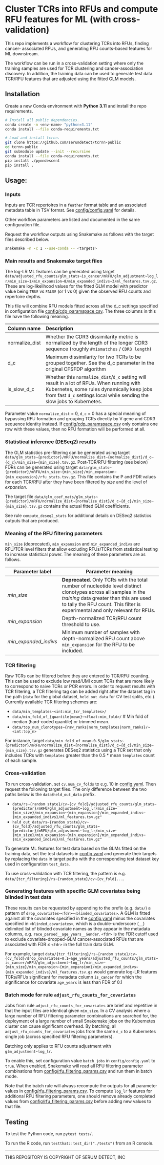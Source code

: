# Cluster TCRs into RFUs and compute RFU features for ML (with cross-validation)

This repo implements a workflow for clustering TCRs into RFUs, finding cancer-
associated RFUs, and generating RFU counts-based features for ML downstream.

The workflow can be run in a cross-validation setting where only the training
samples are used for TCR clustering and cancer-association discovery. In
addition, the training data can be used to generate test data TCR/RFU features
that are adjusted using the fitted GLM models.

## Installation

Create a new Conda environment with **Python 3.11** and install the repo
requirements.

```bash
# Install all public dependencies.
conda create -n <env-name> "python=3.11"
conda install --file conda-requirements.txt

# Load and install tcrnn.
git clone https://github.com/serumdetect/tcrnn-public
cd tcrnn-public
git submodule update --init --recursive
conda install --file conda-requirements.txt
pip install ./pynndescent
pip install .
```


## Usage:

### Inputs

Inputs are TCR repertoires in a `feather` format table and an associated
metadata table in TSV format. See [config/config.yaml](./config/config.yaml) for
details.

Other workflow parameters are listed and documented in the same configuration
file.

Request the workflow outputs using Snakemake as follows with the target files
described below.

```bash
snakemake -n -c 1 --use-conda -- <targets>
```


### Main results and Snakemake target files

The log-LR ML features can be generated using target `data/adjusted_rfu_counts/glm_stats~is_cancer/mRFU/glm_adjustment~log_lr/min_size~1/min_expansion~8/min_expanded_indivs~3/ml_features.tsv.gz`. These are log-likelihood values for the fitted GLM model with predictor value being `TRUE` vs `FALSE` (or 1 vs 0) given the observed RFU counts and repertoire depths.

This file will combine RFU models fitted across all the d_c settings specified in configuration file [config/cdp_paramspace.csv](./config/cdp_paramspace.csv). The three columns in this file have the following meaning.

Column name | Description
:-----------|:-----------
normalize_dist | Whether the CDR3 dissimilarity metric is normalized by the length of the longer CDR3 sequence (roughly `#mismatches` / `CDR3 length`)
d_c | Maximum dissimilarity for two TCRs to be grouped together. See the d_c parameter in the original CFSFDP algorithm
is_slow_d_c | Whether this `normalize_dist`/`d_c` setting will result in a lot of RFUs. When running with Kubernetes, some rules dynamically keep jobs from fast `d_c` settings local while sending the slow jobs to Kubernetes.

Parameter value `normalize_dist` = 0, `d_c` = 0 has a special meaning of bypassing RFU formation and grouping TCRs directly by V gene and CDR3 sequence identity instead. If [config/cdp_paramspace.csv](./config/cdp_paramspace.csv) only contains one row with these values, then no RFU formation will be performed at all.


### Statistical inference (DESeq2) results

The GLM statistics pre-filtering can be generated using target `data/glm_stats~{predictor}/mRFU/normalize_dist~{normalize_dist}/d_c~{d_c}/min_size~{min_size}.tsv.gz`. Post-TCR/RFU filtering (see below) FDRs can be generated using target `data/glm_stats~{predictor}/mRFU/min_size~{min_size}/min_expansion~{min_expansion}/rfu_stats.tsv.gz`. This file contains the P and FDR values for each TCR/RFU after they have been filtered by *size* and the level of *expansion*.

The target file `data/glm_coef_mats/glm_stats~{predictor}/mRFU/normalize_dist~{normalize_dist}/d_c~{d_c}/min_size~{min_size}.tsv.gz` contains the actual fitted GLM coefficients.

See rule `compute_deseq2_stats` for additional details on DESeq2 statistics outputs that are produced.


### Meaning of the RFU filtering parameters

`min_size` (deprecated), `min_expansion` and `min_expanded_indivs` are RFU/TCR level filters that allow excluding RFUs/TCRs from statistical testing to increase statistical power. The meaning of these parameters are as follows.


Parameter label | Parameter meaning
----------------|------------------
*min_size* | **Deprecated**. Only TCRs with the total number of nucleotide level distinct clonotypes across all samples in the *training* data greater than this are used to tally the RFU count. This filter is experimental and only relevant for RFUs.
*min_expansion* | Depth-normalized TCR/RFU count threshold to use.
*min_expanded_indivs* | Minimum number of samples with depth-normalized RFU count above `min_expansion` for the RFU to be included.


### TCR filtering

Raw TCRs can be filtered before they are entered to TCR/RFU counting. This can be used to exclude low read/UMI count TCRs that are more likely to correspond to naive TCRs or PCR errors. In order to request results with TCR filtering, a TCR filtering tag can be added right after the dataset tag in the path (`data` for the global dataset, `held_out_data` for CV test splits, etc.). Currently available TCR filtering schemes are:

- `data/min_templates~<int:min_tcr_templates>/`
- `data/min_fold_of_{quantile|mean}~<float:min_fold>/`  # Min fold of median (hard-coded quantile) or trimmed mean.
- `data/top_num_clonotypes~{raw_ranks|norm_templates|norm_ranks}/~<int:top_n>`

For instance, target `data/min_fold_of_mean~0.5/glm_stats~{predictor}/mRFU/normalize_dist~{normalize_dist}/d_c~{d_c}/min_size~{min_size}.tsv.gz` generates DESeq2 statistics using a TCR set that only includes TCRs with `templates` greater than the 0.5 * mean `templates` count of each sample.


### Cross-validation

To run cross-validation, set `cv.num_cv_folds` to e.g. 10 in [config.yaml](config/config.yaml). Then request the following target files. The only difference between the two paths below is the `data`/`held_out_data` prefix.

* `data/rs~{random_state}/cv~{cv_fold}/adjusted_rfu_counts/glm_stats~{predictor}/mRFU/glm_adjustment~log_lr/min_size~{min_size}/min_expansion~{min_expansion}/min_expanded_indivs~{min_expanded_indivs}/ml_features.tsv.gz"`
* `held_out_data/rs~{random_state}/cv~{cv_fold}/adjusted_rfu_counts/glm_stats~{predictor}/mRFU/glm_adjustment~log_lr/min_size~{min_size}/min_expansion~{min_expansion}/min_expanded_indivs~{min_expanded_indivs}/ml_features.tsv.gz"`

To generate ML features for test data based on the GLMs fitted on the training data, set the test datasets in [config.yaml](./config/config.yaml) and generate their targets by replacing the `data` in target paths with the corresponding test dataset key used in configuration `test_data`.

To use cross-validation with TCR filtering, the pattern is e.g. `data/{tcr_filtering}/rs~{random_state}/cv~{cv_fold}...`.


### Generating features with specific GLM covariates being blinded in test data

These results can be requested by appending to the prefix (e.g. `data/`) a pattern of `drop_covariates~<fdr>~<blinded_covariates>`. A GLM is fitted against all the covariates specified in the [config.yaml](./config/config.yaml) minus the covariates specified in `<blinded_covariates>`, which is a double-underscore (`__`) delimited list of blinded covariate names as they appear in the metadata columns, e.g. `race_parsed__age_years__Gender`. `<fdr>` is the FDR cutoff used to exclude covariate-dropped-GLM cancer-associated RFUs that are associated with FDR ≤ `<fdr>` in the full train data GLM.

For example, target `data/{tcr_filtering}/rs~{random_state}/cv~{cv_fold}/drop_covariates~0.1~age_years/adjusted_rfu_counts/glm_stats~is_cancer/mRFU/glm_adjustment~log_lr/min_size~{min_size}/min_expansion~{min_expansion}/min_expanded_indivs~{min_expanded_indivs}/ml_features.tsv.gz` would generate log-LR features TCRs/RFUs significant for metadata column `is_cancer` for which the significance for covariate `age_years` is less than FDR of 0.1


### Batch mode for rule `adjust_rfu_counts_for_covariates`

Jobs from rule `adjust_rfu_counts_for_covariates` are brief and repetitive in that the input files are identical given `min_size`. In a CV analysis where a large number of RFU filtering parameter combinations are searched for, the deployment of a large number of small Snakemake jobs on the Kubernetes cluster can cause significant overhead. By batching, all `adjust_rfu_counts_for_covariates` jobs from the same `d_c` to a Kubernetes single job (across specified RFU filtering parameters).

Batching only applies to RFU counts adjustment with `glm_adjustment~log_lr`.

To enable this, set configuration value `batch_jobs` in `config/config.yaml` to `true`. When enabled, Snakemake will read all RFU filtering parameter combinations from [config/rfu_filtering_params.csv](./config/rfu_filtering_params.csv) and run them in batch mode.

Note that the batch rule will always recompute the outputs for all parameter values in [config/rfu_filtering_params.csv](./config/rfu_filtering_params.csv). To compute `log_lr` features for additional RFU filtering parameters, one should remove already completed values from [config/rfu_filtering_params.csv](./config/rfu_filtering_params.csv) before adding new values to that file.


## Testing

To test the Python code, run `pytest tests/`.

To run the R code, run `testthat::test_dir("./tests")` from an R console.

---

THIS REPOSITORY IS COPYRIGHT OF SERUM DETECT, INC

